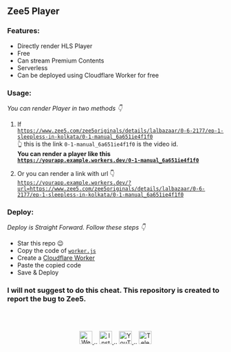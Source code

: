 ## Zee5 Player

### Features:
- Directly render HLS Player
- Free
- Can stream Premium Contents
- Serverless
- Can be deployed using Cloudflare Worker for free

### Usage:
*You can render Player in two methods 👇*

1. If <br><code>https://www.zee5.com/zee5originals/details/lalbazaar/0-6-2177/ep-1-sleepless-in-kolkata/0-1-manual_6a651ie4f1f0</code><br>
👆 this is the link <code>0-1-manual_6a651ie4f1f0</code> is the video id.<br>
**You can render a player like this <code>https://yourapp.example.workers.dev/0-1-manual_6a651ie4f1f0</code>**

2. Or you can render a link with url 👇<br>
<code>https://yourapp.example.workers.dev/?url=https://www.zee5.com/zee5originals/details/lalbazaar/0-6-2177/ep-1-sleepless-in-kolkata/0-1-manual_6a651ie4f1f0</code>

### Deploy:
*Deploy is Straight Forward. Follow these steps 👇*
- Star this repo 😉
- Copy the code of <code>[worker.js](https://github.com/cachecleanerjeet/Zee5/blob/main/worker.js "worker.js")</code>
- Create a [Cloudflare Worker](https://workers.cloudflare.com "Cloudflare Worker")
- Paste the copied code
- Save & Deploy

### I will not suggest to do this cheat. This repository is created to report the bug to Zee5.


<br><br>
<p align="center">
 
 <a href="https://tu.hin.life">
    <img alt="Website" width="30px" src="https://firebasestorage.googleapis.com/v0/b/webtuhin.appspot.com/o/githubstatic%2Fwebsite.svg?alt=media&token=5c3ea7e0-d4f7-4566-b78a-bdee6c65f03e" />
  </a>  
..
  <a href="https://www.instagram.com/jeeetpaul">
    <img alt="Instagram" width="30px" src="https://cdn.jsdelivr.net/npm/simple-icons@3.2.0/icons/instagram.svg" />
  </a>
..
  <a href="https://www.youtube.com/channel/UCa4FMtLpYcOBtjKOZgzTFNA">
    <img alt="YouTube" width="30px" src="https://cdn.jsdelivr.net/npm/simple-icons@3.2.0/icons/youtube.svg" />
  </a>
..
  <a href="https://telegram.dog/tprojects">
    <img alt="Telegram" width="30px" src="https://cdn.jsdelivr.net/npm/simple-icons@3.2.0/icons/telegram.svg" />
  </a>
  
</p>
